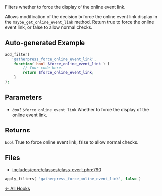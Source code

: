 
Filters whether to force the display of the online event link.

Allows modification of the decision to force the online event link
display in the `maybe_get_online_event_link` method. Return true to
force the online event link, or false to allow normal checks.

## Auto-generated Example

```php
add_filter(
   'gatherpress_force_online_event_link',
    function( bool $force_online_event_link ) {
        // Your code here.
        return $force_online_event_link;
    }
);
```

## Parameters

- *`bool`* `$force_online_event_link` Whether to force the display of the online event link.

## Returns

`bool` True to force online event link, false to allow normal checks.

## Files

- [includes/core/classes/class-event.php:790](https://github.com/carstingaxion/gatherpress_extract-wp-hooks_workflow-test/blob/main/includes/core/classes/class-event.php#L790)
```php
apply_filters( 'gatherpress_force_online_event_link', false )
```



[← All Hooks](Hooks)

